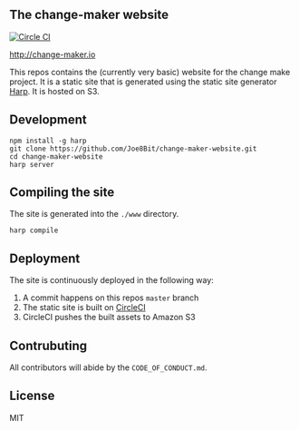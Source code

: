 ## The change-maker website

[![Circle CI](https://circleci.com/gh/Joe8Bit/change-maker-website.svg?style=svg)](https://circleci.com/gh/Joe8Bit/change-maker-website)

http://change-maker.io

This repos contains the (currently very basic) website for the change make project. It is a static site that is generated using the static site generator [Harp](https;//harpjs.com). It is hosted on S3.

## Development

```
npm install -g harp
git clone https://github.com/Joe8Bit/change-maker-website.git
cd change-maker-website
harp server
```

## Compiling the site

The site is generated into the `./www` directory.

```
harp compile
```

## Deployment

The site is continuously deployed in the following way:

1. A commit happens on this repos `master` branch
2. The static site is built on [CircleCI](https://circleci.com/gh/Joe8Bit/change-maker-website)
3. CircleCI pushes the built assets to Amazon S3

## Contrubuting

All contributors will abide by the `CODE_OF_CONDUCT.md`.

## License

MIT

